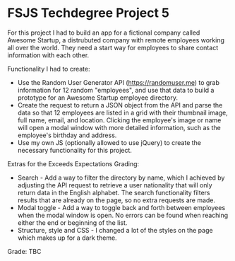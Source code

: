 # FSJS Techdegree Project 5

For this project I had to build an app for a fictional company called Awesome Startup, a distrubuted company with remote employees working all over the world. They need a start way for employees to share contact information with each other.

Functionality I had to create:

- Use the Random User Generator API (https://randomuser.me) to grab information for 12 random "employees", and use that data to build a prototype for an Awesome Startup employee directory.
- Create the request to return a JSON object from the API and parse the data so that 12 employees are listed in a grid with their thumbnail image, full name, email, and location. Clicking the employee's image or name will open a modal window with more detailed information, such as the employee's birthday and address.
- Use my own JS (optionally allowed to use jQuery) to create the necessary functionality for this project.

Extras for the Exceeds Expectations Grading:

- Search - Add a way to filter the directory by name, which I achieved by adjusting the API request to retrieve a user nationality that will only return data in the English alphabet. The search functionality filters results that are already on the page, so no extra requests are made.
- Modal toggle - Add a way to toggle back and forth between employees when the modal window is open. No errors can be found when reaching either the end or beginning of the list.
- Structure, style and CSS - I changed a lot of the styles on the page which makes up for a dark theme.

Grade: TBC
